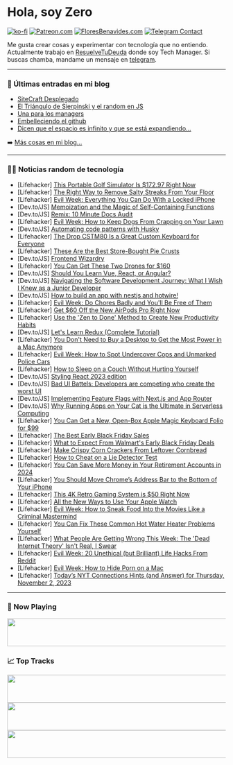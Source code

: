 # Hola, soy Zero

[![ko-fi](https://ko-fi.com/img/githubbutton_sm.svg)](https://ko-fi.com/J3J4N0LUK)
[![Patreon.com](https://img.shields.io/endpoint.svg?url=https%3A%2F%2Fshieldsio-patreon.vercel.app%2Fapi%3Fusername%3Dzerodragon%26type%3Dpatrons&style=for-the-badge)](https://patreon.com/zerodragon)
[![FloresBenavides.com](https://img.shields.io/website?down_message=oops&label=MiBlog&style=for-the-badge&up_message=online&url=https%3A%2F%2Ffloresbenavides.com)](https://floresbenavides.com)
[![Telegram Contact](https://img.shields.io/badge/escr%C3%ADbeme-ZeroDragon-%2326A5E4?style=for-the-badge&logo=telegram)](https://t.me/zerodragon)

Me gusta crear cosas y experimentar con tecnología que no entiendo.
Actualmente trabajo en [ResuelveTuDeuda](http://github.com/resuelve) donde soy Tech Manager.
Si buscas chamba, mandame un mensaje en [telegram](https://t.me/zerodragon).

---

### 📕 Últimas entradas en mi blog
<!-- BLOG-POST-LIST:START -->
- [SiteCraft Desplegado](https://floresbenavides.com/sitecraft-desplegado/)
- [El Triángulo de Sierpinski y el random en JS](https://floresbenavides.com/el-triangulo-de-sierpinski-y-el-random-en-js/)
- [Una para los managers](https://floresbenavides.com/una-para-los-managers/)
- [Embelleciendo el github](https://floresbenavides.com/embelleciendo-el-github/)
- [Dicen que el espacio es infinito y que se está expandiendo…](https://floresbenavides.com/dicen-que-el-espacio-es-infinito-y-que-se-esta-expandiendo/)
<!-- BLOG-POST-LIST:END -->

➡️ [Más cosas en mi blog...](https://floresbenavides.com)

---

### 👨‍💻 Noticias random de tecnología
<!-- TECH-POSTS:START -->
- [Lifehacker] [This Portable Golf Simulator Is $172.97 Right Now](https://lifehacker.com/this-portable-golf-simulator-is-172-97-right-now-1850977112)
- [Lifehacker] [The Right Way to Remove Salty Streaks From Your Floor](https://lifehacker.com/the-right-way-to-remove-salty-streaks-from-your-floor-1849980743)
- [Lifehacker] [Evil Week: Everything You Can Do With a Locked iPhone](https://lifehacker.com/everything-you-can-do-with-a-locked-iphone-1848948883)
- [Dev.to/JS] [Memoization and the Magic of Self-Containing Functions](https://dev.to/corinamurg/memoization-and-the-magic-of-self-containing-functions-4b75)
- [Dev.to/JS] [Remix: 10 Minute Docs Audit](https://dev.to/documentwrites/remix-10-minute-docs-audit-55dh)
- [Lifehacker] [Evil Week: How to Keep Dogs From Crapping on Your Lawn](https://lifehacker.com/the-evil-way-to-keep-dogs-off-your-lawn-1839469715)
- [Dev.to/JS] [Automating code patterns with Husky](https://dev.to/fellipeutaka/automating-code-patterns-with-husky-pkp)
- [Lifehacker] [The Drop CSTM80 Is a Great Custom Keyboard for Everyone](https://lifehacker.com/drop-cstm80-custom-keyboard-review-1850985799)
- [Lifehacker] [These Are the Best Store-Bought Pie Crusts](https://lifehacker.com/these-are-the-best-store-bought-pie-crusts-1849737398)
- [Dev.to/JS] [Frontend Wizardry](https://dev.to/bkmahapatra/frontend-wizardry-1b11)
- [Lifehacker] [You Can Get These Two Drones for $160](https://lifehacker.com/you-can-get-these-two-drones-for-160-1850977010)
- [Dev.to/JS] [Should You Learn Vue, React, or Angular?](https://dev.to/jakeespinosa/should-you-learn-vue-react-or-angular-13mm)
- [Dev.to/JS] [Navigating the Software Development Journey: What I Wish I Knew as a Junior Developer](https://dev.to/delia_code/navigating-the-software-development-journey-what-i-wish-i-knew-as-a-junior-developer-4egd)
- [Dev.to/JS] [How to build an app with nestjs and hotwire!](https://dev.to/mrispoli24/how-to-build-an-app-with-nestjs-and-hotwire-42j1)
- [Lifehacker] [Evil Week: Do Chores Badly and You&#39;ll Be Free of Them](https://lifehacker.com/evil-week-do-chores-badly-and-youll-be-free-of-them-1850985894)
- [Lifehacker] [Get $60 Off the New AirPods Pro Right Now](https://lifehacker.com/get-50-off-the-new-airpods-pro-right-now-1850912629)
- [Lifehacker] [Use the &#39;Zen to Done&#39; Method to Create New Productivity Habits](https://lifehacker.com/how-to-use-the-zen-to-done-productivity-method-1850986328)
- [Dev.to/JS] [Let&#39;s Learn Redux &lpar;Complete Tutorial&rpar;](https://dev.to/sagarkattel/lets-learn-redux-complete-tutorial-1iem)
- [Lifehacker] [You Don&#39;t Need to Buy a Desktop to Get the Most Power in a Mac Anymore](https://lifehacker.com/m3-max-macbook-pro-review-1850985646)
- [Lifehacker] [Evil Week: How to Spot Undercover Cops and Unmarked Police Cars](https://lifehacker.com/how-to-spot-undercover-cops-and-unmarked-police-cars-1848309745)
- [Lifehacker] [How to Sleep on a Couch Without Hurting Yourself](https://lifehacker.com/how-to-sleep-on-a-couch-without-hurting-yourself-1850985809)
- [Dev.to/JS] [Styling React 2023 edition](https://dev.to/mrmartineau/styling-react-2023-edition-3dg5)
- [Dev.to/JS] [Bad UI Battels: Developers are competing who create the worst UI](https://dev.to/jon_snow789/bad-ui-battels-developers-are-competing-who-create-the-worst-ui-1no2)
- [Dev.to/JS] [Implementing Feature Flags with Next.js and App Router](https://dev.to/kylessg/implementing-feature-flags-with-nextjs-and-app-router-1gl8)
- [Dev.to/JS] [Why Running Apps on Your Cat is the Ultimate in Serverless Computing](https://dev.to/rpeden/why-running-apps-on-your-cat-is-the-ultimate-in-serverless-computing-1f7j)
- [Lifehacker] [You Can Get a New, Open-Box Apple Magic Keyboard Folio for $99](https://lifehacker.com/you-can-get-a-new-open-box-apple-magic-keyboard-folio-1850976998)
- [Lifehacker] [The Best Early Black Friday Sales](https://lifehacker.com/what-to-expect-this-black-friday-1850941407)
- [Lifehacker] [What to Expect From Walmart&#39;s Early Black Friday Deals](https://lifehacker.com/what-to-expect-from-walmarts-early-black-friday-deals-1850982935)
- [Lifehacker] [Make Crispy Corn Crackers From Leftover Cornbread](https://lifehacker.com/make-crispy-corn-crackers-from-leftover-cornbread-1850985298)
- [Lifehacker] [How to Cheat on a Lie Detector Test](https://lifehacker.com/how-to-cheat-on-a-lie-detector-test-1819793069)
- [Lifehacker] [You Can Save More Money in Your Retirement Accounts in 2024](https://lifehacker.com/you-can-save-more-money-in-your-retirement-accounts-in-1850985218)
- [Lifehacker] [You Should Move Chrome’s Address Bar to the Bottom of Your iPhone](https://lifehacker.com/you-should-move-chrome-s-address-bar-to-the-bottom-of-y-1850945219)
- [Lifehacker] [This 4K Retro Gaming System is $50 Right Now](https://lifehacker.com/this-4k-retro-gaming-system-is-50-right-now-1850976978)
- [Lifehacker] [All the New Ways to Use Your Apple Watch](https://lifehacker.com/all-the-new-ways-to-use-your-apple-watch-1850984316)
- [Lifehacker] [Evil Week: How to Sneak Food Into the Movies Like a Criminal Mastermind](https://lifehacker.com/how-to-sneak-food-into-the-movies-like-a-criminal-maste-1847802143)
- [Lifehacker] [You Can Fix These Common Hot Water Heater Problems Yourself](https://lifehacker.com/you-can-fix-these-common-hot-water-heater-problems-your-1850982530)
- [Lifehacker] [What People Are Getting Wrong This Week: The &#39;Dead Internet Theory&#39; Isn&#39;t Real, I Swear](https://lifehacker.com/what-people-are-getting-wrong-this-week-the-dead-inter-1850983564)
- [Lifehacker] [Evil Week: 20 Unethical &lpar;but Brilliant&rpar; Life Hacks From Reddit](https://lifehacker.com/20-unethical-but-brilliant-life-hacks-from-reddit-1847783281)
- [Lifehacker] [Evil Week: How to Hide Porn on a Mac](https://lifehacker.com/how-to-hide-porn-on-a-mac-1850982371)
- [Lifehacker] [Today’s NYT Connections Hints &lpar;and Answer&rpar; for Thursday, November 2, 2023](https://lifehacker.com/nyt-connections-answer-today-november-2-2023-1850980019)<!-- TECH-POSTS:END -->

---

### 🎵 Now Playing
<a href="https://spotify-now-playing-dun.vercel.app/now-playing?open"><img src="https://spotify-now-playing-dun.vercel.app/now-playing" width="540" height="64"></a>

### 📈 Top Tracks
<a href="https://spotify-now-playing-dun.vercel.app/top-tracks?i=1&open"><img src="https://spotify-now-playing-dun.vercel.app/top-tracks?i=1" width="540" height="64"></a>
<a href="https://spotify-now-playing-dun.vercel.app/top-tracks?i=2&open"><img src="https://spotify-now-playing-dun.vercel.app/top-tracks?i=2" width="540" height="64"></a>
<a href="https://spotify-now-playing-dun.vercel.app/top-tracks?i=3&open"><img src="https://spotify-now-playing-dun.vercel.app/top-tracks?i=3" width="540" height="64"></a>
